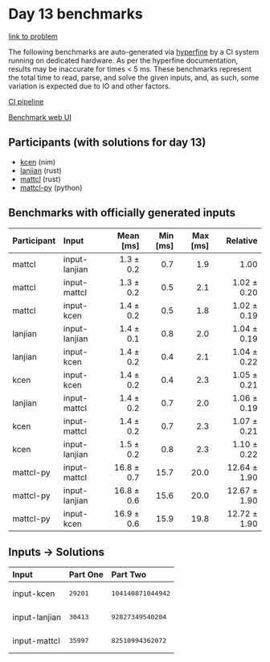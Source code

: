 # Day 13 benchmarks

[link to problem](https://adventofcode.com/2024/day/13)

The following benchmarks are auto-generated via
[hyperfine](https://github.com/sharkdp/hyperfine) by a CI system running on
dedicated hardware. As per the hyperfine documentation, results may be
inaccurate for times < 5 ms. These benchmarks represent the total time to read,
parse, and solve the given inputs, and, as such, some variation is expected due
to IO and other factors.

[CI pipeline](http://ci.papercode.net:8080/teams/main/pipelines/aoc2024)

[Benchmark web UI](https://aoc.ancalagon.black)


## Participants (with solutions for day 13)

- [kcen](https://github.com/kcen/aoc2024) (nim)
- [lanjian](https://github.com/lanjian/aoc-2024) (rust)
- [mattcl](https://github.com/mattcl/aoc2024) (rust)
- [mattcl-py](https://github.com/mattcl/aoc2024-py) (python)


## Benchmarks with officially generated inputs

| Participant | Input | Mean [ms] | Min [ms] | Max [ms] | Relative |
|:---|:---|---:|---:|---:|---:|
| mattcl | input-lanjian | 1.3 ± 0.2 | 0.7 | 1.9 | 1.00 |
| mattcl | input-mattcl | 1.3 ± 0.2 | 0.5 | 2.1 | 1.02 ± 0.20 |
| mattcl | input-kcen | 1.4 ± 0.2 | 0.5 | 1.8 | 1.02 ± 0.19 |
| lanjian | input-lanjian | 1.4 ± 0.1 | 0.8 | 2.0 | 1.04 ± 0.19 |
| lanjian | input-kcen | 1.4 ± 0.2 | 0.4 | 2.1 | 1.04 ± 0.22 |
| kcen | input-kcen | 1.4 ± 0.2 | 0.4 | 2.3 | 1.05 ± 0.21 |
| lanjian | input-mattcl | 1.4 ± 0.2 | 0.7 | 2.0 | 1.06 ± 0.19 |
| kcen | input-mattcl | 1.4 ± 0.2 | 0.7 | 2.3 | 1.07 ± 0.21 |
| kcen | input-lanjian | 1.5 ± 0.2 | 0.8 | 2.3 | 1.10 ± 0.22 |
| mattcl-py | input-mattcl | 16.8 ± 0.7 | 15.7 | 20.0 | 12.64 ± 1.90 |
| mattcl-py | input-lanjian | 16.8 ± 0.6 | 15.6 | 20.0 | 12.67 ± 1.90 |
| mattcl-py | input-kcen | 16.9 ± 0.6 | 15.9 | 19.8 | 12.72 ± 1.90 |


## Inputs -> Solutions

| Input | Part One | Part Two |
|:---|:---|:---|
|input-kcen|<pre>29201</pre>|<pre>104140871044942</pre>|
|input-lanjian|<pre>30413</pre>|<pre>92827349540204</pre>|
|input-mattcl|<pre>35997</pre>|<pre>82510994362072</pre>|